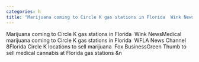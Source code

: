 ```yaml
---
categories: h
title: "Marijuana coming to Circle K gas stations in Florida  Wink News"
---
```

Marijuana coming to Circle K gas stations in Florida&nbsp;&nbsp;Wink NewsMedical marijuana coming to Circle K gas stations in Florida&nbsp;&nbsp;WFLA News Channel 8Florida Circle K locations to sell marijuana&nbsp;&nbsp;Fox BusinessGreen Thumb to sell medical cannabis at Florida gas stations&nbsp;&n